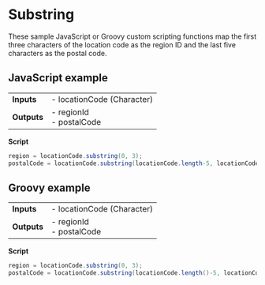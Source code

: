 # Substring

<head>
  <meta name="guidename" content="Integration"/>
  <meta name="context" content="GUID-69210996-67cc-4661-b155-e4ea8a34ac21"/>
</head>


These sample JavaScript or Groovy custom scripting functions map the first three characters of the location code as the region ID and the last five characters as the postal code.

## JavaScript example

| | |
| ---- | --- |
|**Inputs**|-   locationCode \(Character\)|
|**Outputs**|-   regionId<br />-   postalCode|

**Script**

```java
region = locationCode.substring(0, 3);
postalCode = locationCode.substring(locationCode.length-5, locationCode.length);
```


## Groovy example

| | |
| ---- | --- |
|**Inputs**|-   locationCode \(Character\)|
|**Outputs**|-   regionId<br />-   postalCode|

**Script**

```java
region = locationCode.substring(0, 3);
postalCode = locationCode.substring(locationCode.length()-5, locationCode.length());
```